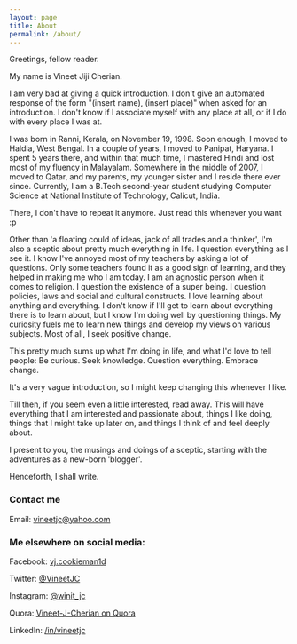 ```yaml
---
layout: page
title: About
permalink: /about/
---
```


Greetings, fellow reader.

My name is Vineet Jiji Cherian.

I am very bad at giving a quick introduction. I don't give an automated response of the form "(insert name), (insert place)" when asked for an introduction. I don't know if I associate myself with any place at all, or if I do with every place I was at. 

I was born in Ranni, Kerala, on November 19, 1998. Soon enough, I moved to Haldia, West Bengal. In a couple of years, I moved to Panipat, Haryana. I spent 5 years there, and within that much time, I mastered Hindi and lost most of my fluency in Malayalam. Somewhere in the middle of 2007, I moved to Qatar, and my parents, my younger sister and I reside there ever since. 
Currently, I am a B.Tech second-year student studying Computer Science at National Institute of Technology, Calicut, India.

There, I don't have to repeat it anymore. Just read this whenever you want :p

Other than 'a floating could of ideas, jack of all trades and a thinker', I'm also a sceptic about pretty much everything in life. I question everything as I see it. I know I've annoyed most of my teachers by asking a lot of questions. Only some teachers found it as a good sign of learning, and they helped in making me who I am today. I am an agnostic person when it comes to religion. I question the existence of a super being. I question policies, laws and social and cultural constructs. I love learning about anything and everything. I don't know if I'll get to learn about everything there is to learn about, but I know I'm doing well by questioning things. My curiosity fuels me to learn new things and develop my views on various subjects. Most of all, I seek positive change.

This pretty much sums up what I'm doing in life, and what I'd love to tell people: Be curious. Seek knowledge. Question everything. Embrace change. 

It's a very vague introduction, so I might keep changing this whenever I like. 

Till then, if you seem even a little interested, read away. This will have everything that I am interested and passionate about, things I like doing, things that I might take up later on, and things I think of and feel deeply about. 

I present to you, the musings and doings of a sceptic, starting with the adventures as a new-born 'blogger'.

Henceforth, I shall write.

### Contact me

Email: [vineetjc@yahoo.com](mailto:vineetjc@yahoo.com)

### Me elsewhere on social media:

Facebook: [vj.cookieman1d](https://www.facebook.com/vj.cookieman1d)

Twitter: [@VineetJC](https://www.twitter.com/vineetjc)

Instagram: [@winit_jc](https://www.instagram.com/winit_jc)

Quora: [Vineet-J-Cherian on Quora](https://www.quora.com/profile/Vineet-J-Cherian)

LinkedIn: [/in/vineetjc](https://www.linkedin.com/in/vineetjc)
